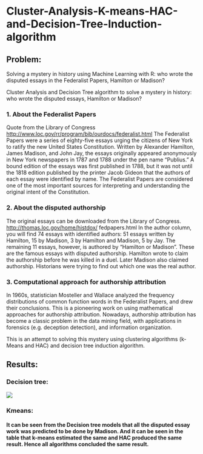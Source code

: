 # Cluster-Analysis-K-means-HAC-and-Decision-Tree-Induction-algorithm
## Problem:
Solving a mystery in history using Machine Learning with R: who wrote the disputed essays in the Federalist Papers, Hamilton or Madison?

Cluster Analysis and Decision Tree algorithm to solve a mystery in history: who wrote the disputed essays, Hamilton or Madison?
### 1. About the Federalist Papers
Quote from the Library of Congress http://www.loc.gov/rr/program/bib/ourdocs/federalist.html
The Federalist Papers were a series of eighty-five essays urging the citizens of New York to ratify the new
United States Constitution. Written by Alexander Hamilton, James Madison, and John Jay, the essays
originally appeared anonymously in New York newspapers in 1787 and 1788 under the pen name “Publius.”
A bound edition of the essays was first published in 1788, but it was not until the 1818 edition published by
the printer Jacob Gideon that the authors of each essay were identified by name. The Federalist Papers are
considered one of the most important sources for interpreting and understanding the original intent of the
Constitution.
### 2. About the disputed authorship
The original essays can be downloaded from the Library of Congress. http://thomas.loc.gov/home/histdox/
fedpapers.html
In the author column, you will find 74 essays with identified authors: 51 essays written by Hamilton, 15 by
Madison, 3 by Hamilton and Madison, 5 by Jay. The remaining 11 essays, however, is authored by “Hamilton
or Madison”. These are the famous essays with disputed authorship. Hamilton wrote to claim the authorship
before he was killed in a duel. Later Madison also claimed authorship. Historians were trying to find out
which one was the real author.
### 3. Computational approach for authorship attribution
In 1960s, statistician Mosteller and Wallace analyzed the frequency distributions of common function words
in the Federalist Papers, and drew their conclusions. This is a pioneering work on using mathematical
approaches for authorship attribution.
Nowadays, authorship attribution has become a classic problem in the data mining field, with applications in
forensics (e.g. deception detection), and information organization.

This is an attempt to solving this mystery using clustering algorithms (k-Means and HAC) and decision
tree induction algorithm.

## Results:
### Decision tree:
<img src="https://drive.google.com/open?id=19JKOhRGO92GGTNDfjU3qdGyhQMUieKTc"/>

### Kmeans:

#### It can be seen from the Decision tree models that all the disputed essay work was predicted to be done by Madison. And it can be seen in the table that k-means estimated the same and HAC produced the same result. Hence all algorithms concluded the same result.


